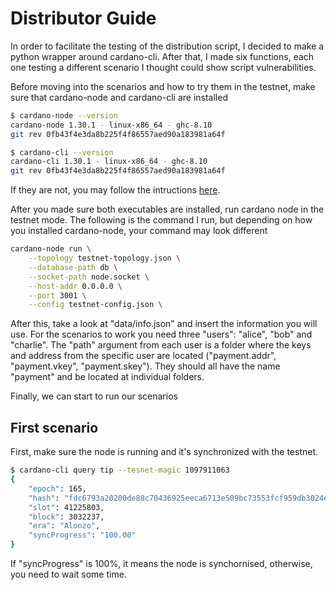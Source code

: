 # Distributor Guide

In order to facilitate the testing of the distribution script, I decided to make a
python wrapper around cardano-cli. After that, I made six functions, each one
testing a different scenario I thought could show script vulnerabilities.

Before moving into the scenarios and how to try them in the testnet, make sure that
cardano-node and cardano-cli are installed

```bash
$ cardano-node --version
cardano-node 1.30.1 - linux-x86_64 - ghc-8.10
git rev 0fb43f4e3da8b225f4f86557aed90a183981a64f
```

```bash
$ cardano-cli --version
cardano-cli 1.30.1 - linux-x86_64 - ghc-8.10
git rev 0fb43f4e3da8b225f4f86557aed90a183981a64f
```

If they are not, you may follow the intructions
[here](https://docs.cardano.org/getting-started/installing-the-cardano-node).

After you made sure both executables are installed, run cardano node in the
testnet mode. The following is the command I run, but depending on how you
installed cardano-node, your command may look different

```bash
cardano-node run \
    --topology testnet-topology.json \
    --database-path db \
    --socket-path node.socket \
    --host-addr 0.0.0.0 \
    --port 3001 \
    --config testnet-config.json \
```

After this, take a look at "data/info.json" and insert the information you will
use. For the scenarios to work you need three "users": "alice", "bob" and
"charlie". The "path" argument from each user is a folder where the keys and
address from the specific user are located ("payment.addr", "payment.vkey",
"payment.skey"). They should all have the name "payment" and be located at
individual folders.

Finally, we can start to run our scenarios

## First scenario

First, make sure the node is running and it's synchronized with the testnet.

```bash
$ cardano-cli query tip --tesnet-magic 1097911063
{
    "epoch": 165,
    "hash": "fdc6793a20200de88c70436925eeca6713e509bc73553fcf959db3024e666231",
    "slot": 41225803,
    "block": 3032237,
    "era": "Alonzo",
    "syncProgress": "100.00"
}
```

If "syncProgress" is 100%, it means the node is synchornised, otherwise, you
need to wait some time.
